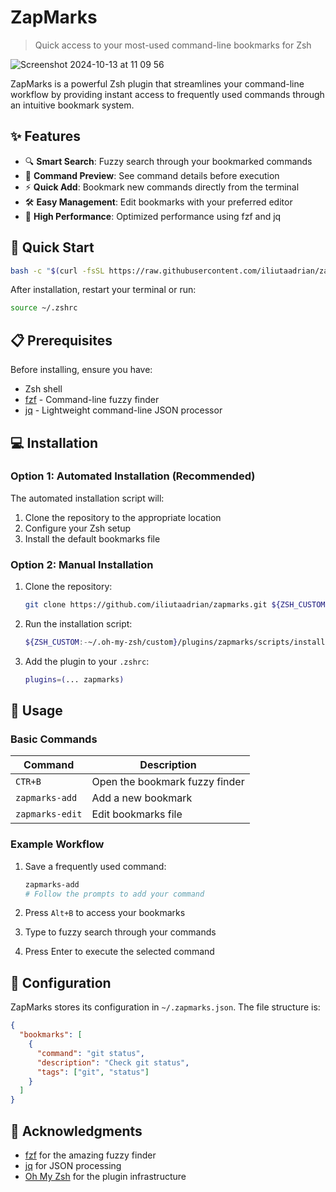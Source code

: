 # ZapMarks

> Quick access to your most-used command-line bookmarks for Zsh

![Screenshot 2024-10-13 at 11 09 56](https://github.com/user-attachments/assets/3eabda30-25a2-45c0-bb12-329628a255c1)

ZapMarks is a powerful Zsh plugin that streamlines your command-line workflow by providing instant access to frequently used commands through an intuitive bookmark system.

## ✨ Features

- 🔍 **Smart Search**: Fuzzy search through your bookmarked commands
- 👀 **Command Preview**: See command details before execution
- ⚡️ **Quick Add**: Bookmark new commands directly from the terminal
- 🛠 **Easy Management**: Edit bookmarks with your preferred editor
- 🚀 **High Performance**: Optimized performance using fzf and jq

## 🚀 Quick Start

```bash
bash -c "$(curl -fsSL https://raw.githubusercontent.com/iliutaadrian/zapmarks/main/scripts/install.sh)"
```

After installation, restart your terminal or run:
```bash
source ~/.zshrc
```

## 📋 Prerequisites

Before installing, ensure you have:

- Zsh shell
- [fzf](https://github.com/junegunn/fzf) - Command-line fuzzy finder
- [jq](https://stedolan.github.io/jq/) - Lightweight command-line JSON processor

## 💻 Installation

### Option 1: Automated Installation (Recommended)

The automated installation script will:
1. Clone the repository to the appropriate location
2. Configure your Zsh setup
3. Install the default bookmarks file

### Option 2: Manual Installation

1. Clone the repository:
   ```bash
   git clone https://github.com/iliutaadrian/zapmarks.git ${ZSH_CUSTOM:-~/.oh-my-zsh/custom}/plugins/zapmarks
   ```

2. Run the installation script:
   ```bash
   ${ZSH_CUSTOM:-~/.oh-my-zsh/custom}/plugins/zapmarks/scripts/install.sh
   ```

3. Add the plugin to your `.zshrc`:
   ```zsh
   plugins=(... zapmarks)
   ```

## 🎯 Usage

### Basic Commands

| Command | Description |
|---------|-------------|
| `CTR+B` | Open the bookmark fuzzy finder |
| `zapmarks-add` | Add a new bookmark |
| `zapmarks-edit` | Edit bookmarks file |

### Example Workflow

1. Save a frequently used command:
   ```bash
   zapmarks-add
   # Follow the prompts to add your command
   ```

2. Press `Alt+B` to access your bookmarks
3. Type to fuzzy search through your commands
4. Press Enter to execute the selected command

## 📁 Configuration

ZapMarks stores its configuration in `~/.zapmarks.json`. The file structure is:

```json
{
  "bookmarks": [
    {
      "command": "git status",
      "description": "Check git status",
      "tags": ["git", "status"]
    }
  ]
}
```

## 🙏 Acknowledgments

- [fzf](https://github.com/junegunn/fzf) for the amazing fuzzy finder
- [jq](https://stedolan.github.io/jq/) for JSON processing
- [Oh My Zsh](https://ohmyz.sh/) for the plugin infrastructure
